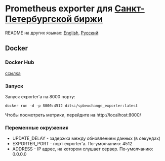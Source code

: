 # Prometheus exporter для [Санкт-Петербургской биржи](https://spbexchange.ru/)

README на других языках: [English](https://github.com/DiTsi/spbexchange_exporter/blob/main/README.md), [Русский](https://github.com/DiTsi/spbexchange_exporter/blob/main/README.ru.md)

## Docker

### Docker Hub 
[ссылка](https://hub.docker.com/r/ditsi/spbexchange_exporter)

### Запуск

Запуск exporter'а на 8000 порту:
```
docker run -d -p 8000:4512 ditsi/spbexchange_exporter:latest
```

Чтобы посмотреть метрики, перейдите на http://localhost:8000/

### Переменные окружения
- UPDATE_DELAY - задержка между обновлением данных (в секундах)
- EXPORTER_PORT - порт exporter'а. По-умолчанию: 4512
- ADDRESS - IP адрес, на котором слушает сервер. По-умолчанию: 0.0.0.0
